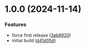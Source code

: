 # 1.0.0 (2024-11-14)


### Features

* force first release ([3ab8920](https://github.com/p2p-org/cosmos-evm-exporter/commit/3ab8920018d8399c97055a721ba199d123bd70b3))
* initial build ([d41d05d](https://github.com/p2p-org/cosmos-evm-exporter/commit/d41d05d9038f33429bf66289b25cc9f2a6ca7e34))
